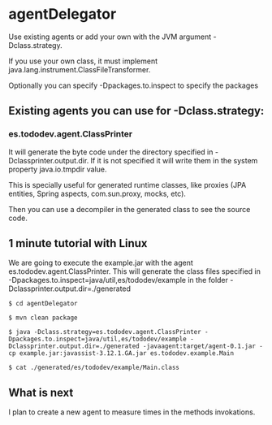 # agentDelegator

Use existing agents or add your own with the JVM argument -Dclass.strategy.

If you use your own class, it must implement java.lang.instrument.ClassFileTransformer.

Optionally you can specify -Dpackages.to.inspect to specify the packages 

## Existing agents you can use for -Dclass.strategy:
### es.tododev.agent.ClassPrinter

It will generate the byte code under the directory specified in -Dclassprinter.output.dir. If it is not specified it will write them in the system property java.io.tmpdir value. 

This is specially useful for generated runtime classes, like proxies (JPA entities, Spring aspects, com.sun.proxy, mocks, etc).

Then you can use a decompiler in the generated class to see the source code.

## 1 minute tutorial with Linux

We are going to execute the example.jar with the agent es.tododev.agent.ClassPrinter. This will generate the class files specified in -Dpackages.to.inspect=java/util,es/tododev/example in the folder -Dclassprinter.output.dir=./generated

`$ cd agentDelegator`

`$ mvn clean package`

`$ java -Dclass.strategy=es.tododev.agent.ClassPrinter -Dpackages.to.inspect=java/util,es/tododev/example -Dclassprinter.output.dir=./generated -javaagent:target/agent-0.1.jar -cp example.jar:javassist-3.12.1.GA.jar es.tododev.example.Main`

`$ cat ./generated/es/tododev/example/Main.class`

## What is next

I plan to create a new agent to measure times in the methods invokations.